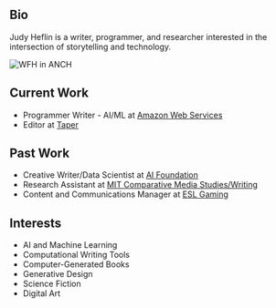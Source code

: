 ## Bio

Judy Heflin is a writer, programmer, and researcher interested in the intersection of storytelling and technology.

![WFH in ANCH](../images/wfh.jpg)

## Current Work

* Programmer Writer - AI/ML at [Amazon Web Services](https://aws.amazon.com/)
* Editor at [Taper](https://taper.badquar.to/)

## Past Work 

* Creative Writer/Data Scientist at [AI Foundation](https://aifoundation.com/)
* Research Assistant at [MIT Comparative Media Studies/Writing](https://cmsw.mit.edu/)
* Content and Communications Manager at [ESL Gaming](https://www.eslgaming.com/)

## Interests

* AI and Machine Learning
* Computational Writing Tools
* Computer-Generated Books
* Generative Design
* Science Fiction
* Digital Art




